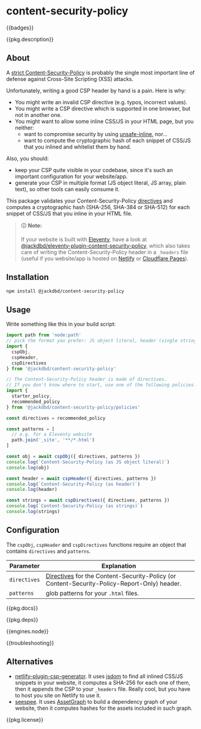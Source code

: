 # content-security-policy

{{badges}}

{{pkg.description}}

<!-- toc -->

## About

A [strict Content-Security-Policy](https://web.dev/articles/strict-csp) is probably the single most important line of defense against Cross-Site Scripting (XSS) attacks.

Unfortunately, writing a good CSP header by hand is a pain. Here is why:

- You might write an invalid CSP directive (e.g. typos, incorrect values).
- You might write a CSP directive which is supported in one browser, but not in another one.
- You might want to allow some inline CSS/JS in your HTML page, but you neither:
  - want to compromise security by using [unsafe-inline](https://content-security-policy.com/unsafe-inline/), nor...
  - want to compute the cryptographic hash of each snippet of CSS/JS that you inlined and whitelist them by hand.

Also, you should:

- keep your CSP quite visible in your codebase, since it's such an important configuration for your website/app.
- generate your CSP in multiple format (JS object literal, JS array, plain text), so other tools can easily consume it.

This package validates your Content-Security-Policy [directives](https://developer.mozilla.org/en-US/docs/Web/HTTP/Headers/Content-Security-Policy#directives) and computes a cryptographic hash (SHA-256, SHA-384 or SHA-512) for each snippet of CSS/JS that you inline in your HTML file.

> 🛈 **Note:**
>
> If your website is built with [Eleventy](https://www.11ty.dev/), have a look at [@jackdbd/eleventy-plugin-content-security-policy](https://www.npmjs.com/package/@jackdbd/eleventy-plugin-content-security-policy), which also takes care of writing the Content-Security-Policy header in a `_headers` file (useful if you website/app is hosted on [Netlify](https://docs.netlify.com/routing/headers/) or [Cloudflare Pages](https://developers.cloudflare.com/pages/platform/headers/)).

## Installation

```sh
npm install @jackdbd/content-security-policy
```

## Usage

Write something like this in your build script:

```js
import path from 'node:path'
// pick the format you prefer: JS object literal, header (single string), directives (N strings)
import {
  cspObj,
  cspHeader,
  cspDirectives
} from '@jackdbd/content-security-policy'

// The Content-Security-Policy header is made of directives.
// If you don't know where to start, use one of the following policies:
import {
  starter_policy,
  recommended_policy
} from '@jackdbd/content-security-policy/policies'

const directives = recommended_policy

const patterns = [
  // e.g. for a Eleventy website
  path.join('_site', '**/*.html')
]

const obj = await cspObj({ directives, patterns })
console.log(`Content-Security-Policy (as JS object literal)`)
console.log(obj)

const header = await cspHeader({ directives, patterns })
console.log(`Content-Security-Policy (as header)`)
console.log(header)

const strings = await cspDirectives({ directives, patterns })
console.log(`Content-Security-Policy (as strings)`)
console.log(strings)
```

## Configuration

The `cspObj`, `cspHeader` and `cspDirectives` functions require an object that contains `directives` and `patterns`.

| Parameter | Explanation |
| --- | --- |
| `directives` | [Directives](https://developer.mozilla.org/en-US/docs/Web/HTTP/Headers/Content-Security-Policy#directives) for the Content-Security-Policy (or Content-Security-Policy-Report-Only) header. |
| `patterns` | glob patterns for your `.html` files. |

{{pkg.docs}}

{{pkg.deps}}

{{engines.node}}

{{troubleshooting}}

## Alternatives

- [netlify-plugin-csp-generator](https://github.com/MarcelloTheArcane/netlify-plugin-csp-generator). It uses [jsdom](https://github.com/jsdom/jsdom) to find all inlined CSS/JS snippets in your website, it computes a SHA-256 for each one of them, then it appends the CSP to your `_headers` file. Really cool, but you have to host you site on Netlify to use it.
- [seespee](https://github.com/papandreou/seespee). It uses [AssetGraph](https://github.com/assetgraph/assetgraph) to build a dependency graph of your website, then it computes hashes for the assets included in such graph.

{{pkg.license}}
